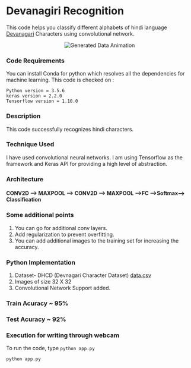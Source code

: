 # Devanagiri Recognition 
This code helps you classify different alphabets of hindi language [Devanagari](https://en.wikipedia.org/wiki/Devanagari) Characters using convolutional network. 
<p align="center">
<img src="images/devanagari_generate.gif" title="Generated Data Animation" alt="Generated Data Animation">
</p>

### Code Requirements
You can install Conda for python which resolves all the dependencies for machine learning. This code is checked on :
```
Python version = 3.5.6
keras version = 2.2.0
Tensorflow version = 1.10.0

```


### Description
This code successfully recognizes hindi characters.

### Technique Used

I have used convolutional neural networks.
I am using Tensorflow as the framework and Keras API for providing a high level of abstraction.

### Architecture

#### CONV2D --> MAXPOOL --> CONV2D --> MAXPOOL -->FC -->Softmax--> Classification

### Some additional points

1) You can go for additional conv layers.
2) Add regularization to prevent overfitting.
3) You can add additional images to the training set for increasing the accuracy.


### Python  Implementation

1) Dataset- DHCD (Devnagari Character Dataset) [data.csv](https://drive.google.com/open?id=1YLL4gAWg6W_L9NNPSMhsv8J6Rq_lNWbI)
2) Images of size 32 X 32
4) Convolutional Network Support added.

### Train Acuracy ~ 95%
### Test Acuracy ~ 92%

### Execution for writing through webcam
To run the code, type `python app.py`

```
python app.py
```





